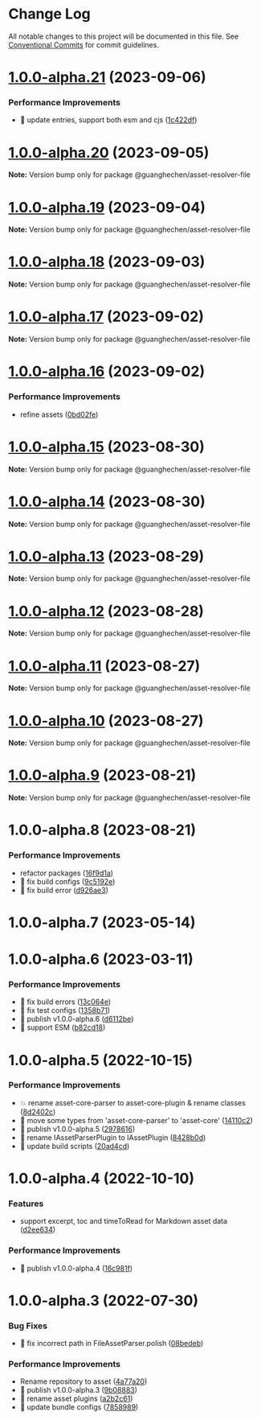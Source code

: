 # Change Log

All notable changes to this project will be documented in this file.
See [Conventional Commits](https://conventionalcommits.org) for commit guidelines.

# [1.0.0-alpha.21](https://github.com/guanghechen/asset/compare/@guanghechen/asset-resolver-file@1.0.0-alpha.20...@guanghechen/asset-resolver-file@1.0.0-alpha.21) (2023-09-06)


### Performance Improvements

* 🔧 update entries, support both esm and cjs ([1c422df](https://github.com/guanghechen/asset/commit/1c422df615d11c2f0a3adbba913b2652c802dd2f))





# [1.0.0-alpha.20](https://github.com/guanghechen/asset/compare/@guanghechen/asset-resolver-file@1.0.0-alpha.19...@guanghechen/asset-resolver-file@1.0.0-alpha.20) (2023-09-05)

**Note:** Version bump only for package @guanghechen/asset-resolver-file





# [1.0.0-alpha.19](https://github.com/guanghechen/asset/compare/@guanghechen/asset-resolver-file@1.0.0-alpha.18...@guanghechen/asset-resolver-file@1.0.0-alpha.19) (2023-09-04)

**Note:** Version bump only for package @guanghechen/asset-resolver-file





# [1.0.0-alpha.18](https://github.com/guanghechen/asset/compare/@guanghechen/asset-resolver-file@1.0.0-alpha.17...@guanghechen/asset-resolver-file@1.0.0-alpha.18) (2023-09-03)

**Note:** Version bump only for package @guanghechen/asset-resolver-file





# [1.0.0-alpha.17](https://github.com/guanghechen/asset/compare/@guanghechen/asset-resolver-file@1.0.0-alpha.16...@guanghechen/asset-resolver-file@1.0.0-alpha.17) (2023-09-02)

**Note:** Version bump only for package @guanghechen/asset-resolver-file





# [1.0.0-alpha.16](https://github.com/guanghechen/asset/compare/@guanghechen/asset-resolver-file@1.0.0-alpha.15...@guanghechen/asset-resolver-file@1.0.0-alpha.16) (2023-09-02)


### Performance Improvements

* refine assets ([0bd02fe](https://github.com/guanghechen/asset/commit/0bd02fee00d2d9314a75845f3f79918d63283308))





# [1.0.0-alpha.15](https://github.com/guanghechen/asset/compare/@guanghechen/asset-resolver-file@1.0.0-alpha.14...@guanghechen/asset-resolver-file@1.0.0-alpha.15) (2023-08-30)

**Note:** Version bump only for package @guanghechen/asset-resolver-file





# [1.0.0-alpha.14](https://github.com/guanghechen/asset/compare/@guanghechen/asset-resolver-file@1.0.0-alpha.13...@guanghechen/asset-resolver-file@1.0.0-alpha.14) (2023-08-30)

**Note:** Version bump only for package @guanghechen/asset-resolver-file





# [1.0.0-alpha.13](https://github.com/guanghechen/asset/compare/@guanghechen/asset-resolver-file@1.0.0-alpha.12...@guanghechen/asset-resolver-file@1.0.0-alpha.13) (2023-08-29)

**Note:** Version bump only for package @guanghechen/asset-resolver-file





# [1.0.0-alpha.12](https://github.com/guanghechen/asset/compare/@guanghechen/asset-resolver-file@1.0.0-alpha.11...@guanghechen/asset-resolver-file@1.0.0-alpha.12) (2023-08-28)

**Note:** Version bump only for package @guanghechen/asset-resolver-file





# [1.0.0-alpha.11](https://github.com/guanghechen/asset/compare/@guanghechen/asset-resolver-file@1.0.0-alpha.10...@guanghechen/asset-resolver-file@1.0.0-alpha.11) (2023-08-27)

**Note:** Version bump only for package @guanghechen/asset-resolver-file





# [1.0.0-alpha.10](https://github.com/guanghechen/asset/compare/@guanghechen/asset-resolver-file@1.0.0-alpha.9...@guanghechen/asset-resolver-file@1.0.0-alpha.10) (2023-08-27)

**Note:** Version bump only for package @guanghechen/asset-resolver-file





# [1.0.0-alpha.9](https://github.com/guanghechen/asset/compare/@guanghechen/asset-resolver-file@1.0.0-alpha.8...@guanghechen/asset-resolver-file@1.0.0-alpha.9) (2023-08-21)

**Note:** Version bump only for package @guanghechen/asset-resolver-file





# 1.0.0-alpha.8 (2023-08-21)


### Performance Improvements

* refactor packages ([16f9d1a](https://github.com/guanghechen/asset/commit/16f9d1ae0f23c51413955149f401c811a92a9b15))
* 🔧 fix build configs ([9c5192e](https://github.com/guanghechen/asset/commit/9c5192e838b8b5716679e8bbafcd58ee98435694))
* 🔧 fix build error ([d926ae3](https://github.com/guanghechen/asset/commit/d926ae33ecc97416982037a59bb9ee39365b56db))





# 1.0.0-alpha.7 (2023-05-14)



# 1.0.0-alpha.6 (2023-03-11)


### Performance Improvements

* 🔧 fix build errors ([13c064e](https://github.com/guanghechen/asset/commit/13c064efebac4097881bac8e3d4ffbd1aeb1b0ef))
* 🔧 fix test configs ([1358b71](https://github.com/guanghechen/asset/commit/1358b71cc7d5d0ff322a7130ce3d2a8b9868f7a0))
* 🔖 publish v1.0.0-alpha.6 ([d6112be](https://github.com/guanghechen/asset/commit/d6112be6be89f9561864ef06c34ffeaf687f56bf))
* 🔧 support ESM ([b82cd18](https://github.com/guanghechen/asset/commit/b82cd1840f27dfcd0a4dd44d3371fdd60da643d8))



# 1.0.0-alpha.5 (2022-10-15)


### Performance Improvements

* :boom:  rename asset-core-parser to asset-core-plugin & rename classes ([8d2402c](https://github.com/guanghechen/asset/commit/8d2402cfb22c156072966320002754474f75cc1b))
* 🎨 move some types from 'asset-core-parser' to 'asset-core' ([14110c2](https://github.com/guanghechen/asset/commit/14110c23665f3e5d6d00911108bf7f93a3555735))
* 🔖 publish v1.0.0-alpha.5 ([2978616](https://github.com/guanghechen/asset/commit/29786168db238e3378e8de791b228d00ee113ac5))
* 🎨 rename IAssetParserPlugin to IAssetPlugin ([8428b0d](https://github.com/guanghechen/asset/commit/8428b0da73da318480bc014e17c1def69e690c28))
* 🔧 update build scripts ([20ad4cd](https://github.com/guanghechen/asset/commit/20ad4cd1847361177774a28520533b6953d3c22e))



# 1.0.0-alpha.4 (2022-10-10)


### Features

* support excerpt, toc and timeToRead for Markdown asset data ([d2ee634](https://github.com/guanghechen/asset/commit/d2ee6343a71f5877a1e9a46d995bbdd520ee80c9))


### Performance Improvements

* 🔖 publish v1.0.0-alpha.4 ([16c981f](https://github.com/guanghechen/asset/commit/16c981f90ee3bc4965d552cf8402fbdc4ed3dbb0))



# 1.0.0-alpha.3 (2022-07-30)


### Bug Fixes

* 🐛 fix incorrect path in FileAssetParser.polish ([08bedeb](https://github.com/guanghechen/asset/commit/08bedeb3ff515e163fcc0f4bfc2e3a0b3ef4d612))


### Performance Improvements

* Rename repository to asset ([4a77a20](https://github.com/guanghechen/asset/commit/4a77a20cb72c53a56a8e22bce7325818f77eac7f))
* 🔖 publish v1.0.0-alpha.3 ([9b08883](https://github.com/guanghechen/asset/commit/9b0888335ba511f0f581d312b9c0706079321fc3))
* 🎨 rename asset plugins ([a2b2c61](https://github.com/guanghechen/asset/commit/a2b2c612f2c23ce3f273a67d890eee33cb1aa962))
* 🔧 update bundle configs ([7858989](https://github.com/guanghechen/asset/commit/7858989e2894abdec29da0daa2e2a97f1a80893c))
